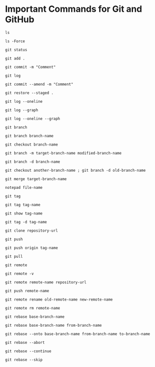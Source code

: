 # Important Commands for Git and GitHub

`ls`

`ls -Force`

`git status`

`git add .`

`git commit -m "Comment"`

`git log`

`git commit --amend -m "Comment"`

`git restore --staged .`

`git log --oneline`

`git log --graph`

`git log --oneline --graph`

`git branch`

`git branch branch-name`

`git checkout branch-name`

`git branch -m target-branch-name modified-branch-name`

`git branch -d branch-name`

`git checkout another-branch-name ; git branch -d old-branch-name`

`git merge target-branch-name`

`notepad file-name`

`git tag`

`git tag tag-name`

`git show tag-name`

`git tag -d tag-name`

`git clone repository-url`

`git push`

`git push origin tag-name`

`git pull`

`git remote`

`git remote -v`

`git remote remote-name repository-url`

`git push remote-name`

`git remote rename old-remote-name new-remote-name`

`git remote rm remote-name`

`git rebase base-branch-name`

`git rebase base-branch-name from-branch-name`

`git rebase --onto base-branch-name from-branch-name to-branch-name`

`git rebase --abort`

`git rebase --continue`

`git rebase --skip`